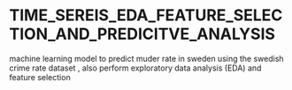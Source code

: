 # TIME_SEREIS_EDA_FEATURE_SELECTION_AND_PREDICITVE_ANALYSIS
machine learning model to predict muder rate in sweden using the swedish crime rate dataset , also perform exploratory data analysis (EDA) and feature selection
